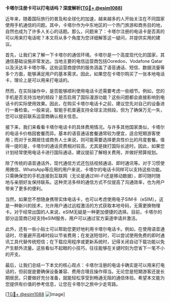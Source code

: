 **卡塔尔注册卡可以打电话吗？深度解析[[TG💪+ @esim1088](https://t.me/s/esim1088)]**

近年来，随着国际旅行的普及和全球化的加速，越来越多的人开始关注在不同国家使用手机通信的问题。其中，卡塔尔作为中东地区的一个热门旅游和商务目的地，自然也成为了许多人关心的话题。那么，问题来了：卡塔尔注册的电话卡是否真的可以用来打电话呢？本文将从多个角度为您详细解答这一疑问，并提供实用的建议。

首先，让我们来了解一下卡塔尔的通信环境。卡塔尔是一个高度现代化的国家，其通信基础设施非常发达。当地主要的电信运营商包括Ooredoo、Vodafone Qatar以及沃达丰卡塔尔等。这些运营商提供的服务涵盖了语音通话、短信、数据流量等多个方面，能够满足用户的基本需求。因此，如果您在卡塔尔购买了一张本地电话卡，理论上是可以用来打电话的。

然而，在实际操作中，是否能够顺利使用电话卡还需要考虑一些细节。例如，您的手机是否支持当地的频段？是否启用了国际漫游功能？这些问题都会直接影响到电话卡的实际使用效果。因此，在购买卡塔尔电话卡之前，建议您先对自己的设备进行一番检查。一般来说，智能手机普遍支持全球主流频段，但为了确保万无一失，您可以提前联系运营商确认相关信息。

接下来，我们来看看卡塔尔电话卡的具体费用情况。与许多其他国家类似，卡塔尔的电话卡价格因套餐而异。基本的语音通话套餐通常较为便宜，适合短期游客使用；而对于长期居住或商务人士来说，则可能需要选择更具性价比的月度套餐。值得一提的是，卡塔尔的通话资费相对较高，尤其是拨打国际长途时。因此，如果您计划经常使用电话卡进行国际通话，建议提前了解相关费用，并做好预算规划。

除了传统的语音通话外，现代通信方式还包括视频通话、即时通讯等。对于习惯使用微信、WhatsApp等应用的用户来说，卡塔尔的电话卡同样可以支持这些功能。只需确保您的手机连接到互联网（无论是通过Wi-Fi还是移动数据），即可随时随地与亲朋好友保持联系。这种灵活多样的通信方式不仅提高了沟通效率，也为用户带来了更多的便利。

当然，如果您不想随身携带实体电话卡，也可以考虑使用电子SIM卡（eSIM）。这是一种新兴的技术，允许用户通过远程激活的方式获取本地号码，无需更换物理卡。对于经常出国的人来说，eSIM无疑是一种更加便捷的选择。目前，卡塔尔的部分运营商已经支持eSIM服务，用户可以通过官方渠道申请并激活。

此外，还有一些小贴士可以帮助您更好地利用卡塔尔电话卡。例如，在使用语音通话时，尽量避开高峰时段以节省费用；在发送短信时，可以尝试使用免费的即时通讯工具代替传统短信；在下载应用程序或更新系统时，记得关闭自动下载功能以免产生额外流量。这些看似不起眼的小技巧，往往能够在关键时刻为您省下一笔不小的开支。

最后，让我们总结一下本文的核心观点：卡塔尔注册的电话卡确实是可以用来打电话的，但前提是要确保设备兼容、费用合理且操作得当。无论您是短期游客还是长期居民，只要做好充分准备，就能轻松享受到畅通无阻的通信体验。希望本文能为您提供有价值的参考信息，让您在卡塔尔之旅中少走弯路。

[[TG💪+ @esim1088](https://t.me/s/esim1088) ![Image](https://i.postimg.cc/4NQfJmqS/Snipaste-2025-05-13-00-14-12.png)]